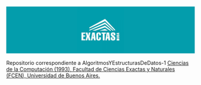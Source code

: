 ![Logo](Logo.png)

Repositorio correspondiente a AlgoritmosYEstructurasDeDatos-1 [Ciencias de la Computación (1993), Facultad de Ciencias Exactas y Naturales (FCEN), Universidad de Buenos Aires.
](https://computacion.dc.uba.ar/plan-de-estudios-1993/)
